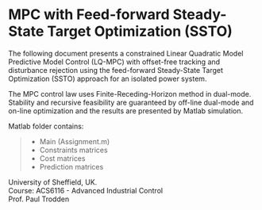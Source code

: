 # MPC with Feed-forward Steady-State Target Optimization (SSTO)

The following document presents a constrained Linear Quadratic Model Predictive Model Control (LQ-MPC) with offset-free tracking and disturbance rejection using the feed-forward Steady-State Target Optimization (SSTO) approach for an isolated power system. 

The MPC control law uses Finite-Receding-Horizon method in dual-mode. Stability and recursive feasibility are guaranteed by off-line dual-mode and on-line optimization and the results are presented by Matlab simulation.

Matlab folder contains:
>- Main (Assignment.m)
>- Constraints matrices
>- Cost matrices
>- Prediction matrices

University of Sheffield, UK.     
Course: ACS6116 - Advanced Industrial Control    
Prof. Paul Trodden  


